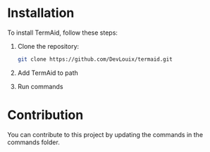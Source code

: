 # Installation

To install TermAid, follow these steps:

1. Clone the repository:
   ```bash
   git clone https://github.com/DevLouix/termaid.git

2. Add TermAid to path

3. Run commands

# Contribution

You can contribute to this project by updating the commands in the commands folder.